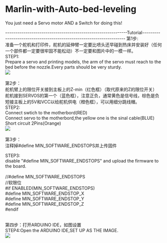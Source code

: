 # Marlin-with-Auto-bed-leveling
You just need a Servo motor AND a Switch for doing this!



-------------------------------------------------------------Tutorial---------------------------------------------------------------------
第1步:<br/>准备一个舵机和打印件，舵机的延伸臂一定要比喷头还早碰到热床并安装好（任何一个部件都一定要很牢固不能松动）不一定要和图片中的一模一样。<br/>
STEP1:<br/>Prepare a servo and printing models, the arm of the servo must reach to the bed before the nozzle.Every parts should be very sturdy.<br/>
![](https://github.com/Charkim-Pun/IMAGES/blob/master/1.png?raw=true)<br/><br/>
第2步：<br/>舵机臂上的限位开关接到主板上的Z-min（红色框）（取代原来的Z的限位开关）<br/>
       舵机接到SERVOS的第一个（蓝色框），注意正负，通常黄色是信号线，棕色是负<br/>
       短接主板上的5V和VCC以给舵机供电（橙色框），可以用细分跳线帽。<br/>
STEP2:<br/>
   Connect swtich to the motherbord(RED)<br/>
   Connect servo to the motherbord,the yellow one is the sinal cable(BLUE)<br/>
   Short circuit 2Pins(Orange)<br/>
   ![](https://github.com/Charkim-Pun/IMAGES/blob/master/2.png?raw=true)<br/><br/>
第3步：<br/>
注释掉#define MIN_SOFTWARE_ENDSTOPS并上传固件<br/>

STEP3:<br/>
disable "#define MIN_SOFTWARE_ENDSTOPS" and upload the firmware to the board.<br/><br/>
  //#define MIN_SOFTWARE_ENDSTOPS<br/>
  //软限位<br/>
  #if ENABLED(MIN_SOFTWARE_ENDSTOPS)<br/>
    #define MIN_SOFTWARE_ENDSTOP_X<br/>
    #define MIN_SOFTWARE_ENDSTOP_Y<br/>
    #define MIN_SOFTWARE_ENDSTOP_Z<br/>
  #endif<br/><br/>
  
第四步：打开ARDUINO IDE，如图设置<br/>
STEP4:Open the ARDUINO IDE,SET UP AS THE IMAGE.<br/>
![](https://github.com/Charkim-Pun/IMAGES/blob/master/4.png?raw=true)<br/><br/>
